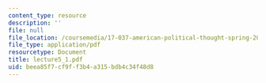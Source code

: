 ```yaml
---
content_type: resource
description: ''
file: null
file_location: /coursemedia/17-037-american-political-thought-spring-2004/beea85f7cf9ff3b4a315bdb4c34f48d8_lecture5_1.pdf
file_type: application/pdf
resourcetype: Document
title: lecture5_1.pdf
uid: beea85f7-cf9f-f3b4-a315-bdb4c34f48d8
---
```

